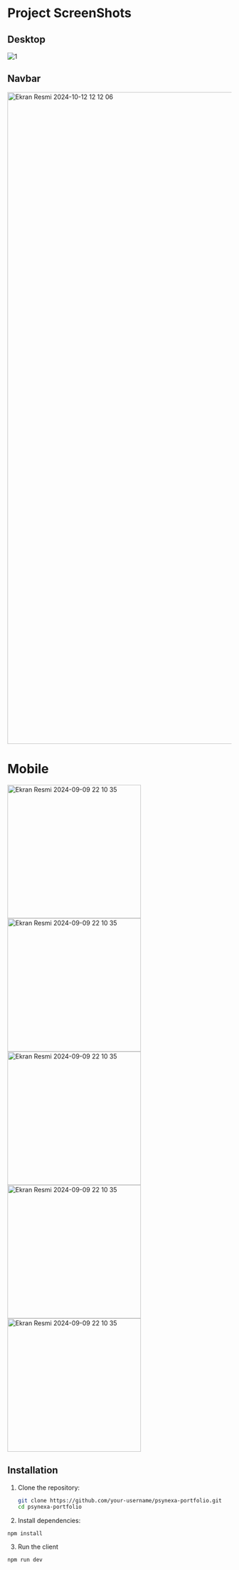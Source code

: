 # Project ScreenShots 

## Desktop
![1](https://github.com/user-attachments/assets/bc358522-bda9-4e37-9a56-d77ac9ae4a0d)
## Navbar
<img width="1466" alt="Ekran Resmi 2024-10-12 12 12 06" src="https://github.com/user-attachments/assets/d6d9d501-a35f-4511-be48-1e7052f9073c">


# Mobile
<img width="300" alt="Ekran Resmi 2024-09-09 22 10 35" src="https://github.com/user-attachments/assets/4d267e57-4787-4d74-b632-cbd29c1a83ce">
<img width="300" alt="Ekran Resmi 2024-09-09 22 10 35" src="https://github.com/user-attachments/assets/16be589b-6d97-4ee3-8c50-34b983078b13">
<img width="300" alt="Ekran Resmi 2024-09-09 22 10 35" src="https://github.com/user-attachments/assets/2173d37f-5941-48c3-a67e-2017388ae7ff">
<img width="300" alt="Ekran Resmi 2024-09-09 22 10 35" src="https://github.com/user-attachments/assets/f42fcca8-34b5-4c98-85d7-f2c916d8f899">
<img width="300" alt="Ekran Resmi 2024-09-09 22 10 35" src="https://github.com/user-attachments/assets/da1b37cb-6402-48ec-b976-8a8678c03f9a">


## Installation

1. Clone the repository:

   ```bash
   git clone https://github.com/your-username/psynexa-portfolio.git
   cd psynexa-portfolio
    ```
   
3. Install dependencies:

  ```
  npm install
  ```
3. Run the client
  ```
  npm run dev
  ```
